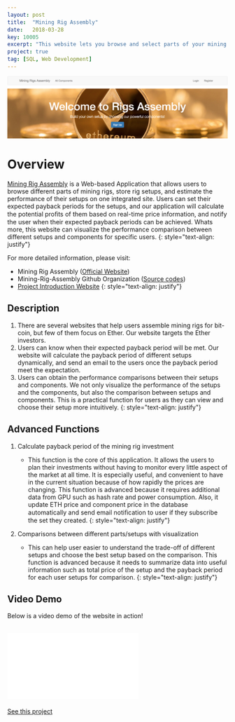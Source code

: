 ```yaml
---
layout: post
title:  "Mining Rig Assembly"
date:   2018-03-28
key: 10005
excerpt: "This website lets you browse and select parts of your mining rigs, store your own rig setups, and estimate their performances."
project: true
tag: [SQL, Web Development]
---
```


<img src="https://github.com/Zhenye-Na/Zhenye-Na.github.io/blob/master/assets/images/projs-img/rigassembly/homepage.png?raw=true">

# Overview

[Mining Rig Assembly](http://rigassembly.web.engr.illinois.edu/index.php) is a Web-based Application that allows users to browse different parts of mining rigs, store rig setups, and estimate the performance of their setups on one integrated site. Users can set their expected payback periods for the setups, and our application will calculate the potential proﬁts of them based on real-time price information, and notify the user when their expected payback periods can be achieved. Whats more, this website can visualize the performance comparison between different setups and components for specific users.
{: style="text-align: justify"}

For more detailed information, please visit:

* Mining Rig Assembly ([Official Website](http://rigassembly.web.engr.illinois.edu/index.php))
* Mining-Rig-Assembly Github Organization ([Source codes](https://github.com/Mining-Rig-Assembly))
* [Project Introduction Website](https://mining-rig-assembly.github.io/)
{: style="text-align: justify"}


## Description
1. There are several websites that help users assemble mining rigs for bit-coin, but few of them focus on Ether. Our website targets the Ether investors.
2. Users can know when their expected payback period will be met. Our website will calculate the payback period of different setups dynamically, and send an email to the users once the payback period meet the expectation.
3. Users can obtain the performance comparisons between their setups and components. We not only visualize the performance of the setups and the components, but also the comparison between setups and components. This is a practical function for users as they can view and choose their setup more intuitively.
{: style="text-align: justify"}


## Advanced Functions
1. Calculate payback period of the mining rig investment
	- This function is the core of this application. It allows the users to plan their investments without having to monitor every little aspect of the market at all time. It is especially useful, and convenient to have in the current situation because of how rapidly the prices are changing. This function is advanced because it requires additional data from GPU such as hash rate and power consumption. Also, it update ETH price and component price in the database automatically and send email notiﬁcation to user if they subscribe the set they created.
{: style="text-align: justify"}

2. Comparisons between different parts/setups with visualization
	- This can help user easier to understand the trade-off of different setups and choose the best setup based on the comparison. This function is advanced because it needs to summarize data into useful information such as total price of the setup and the payback period for each user setups for comparison.
{: style="text-align: justify"}


## Video Demo

Below is a video demo of the website in action!
<br><br>
<iframe src="//www.youtube.com/embed/a_5dKE140d0" frameborder="0"> </iframe>
<br><br>
<a align="center" class="btn zoombtn" href="https://github.com/Zhenye-Na/mining-rig-assembly">See this project</a>

 <!--width="800" height="600"-->
